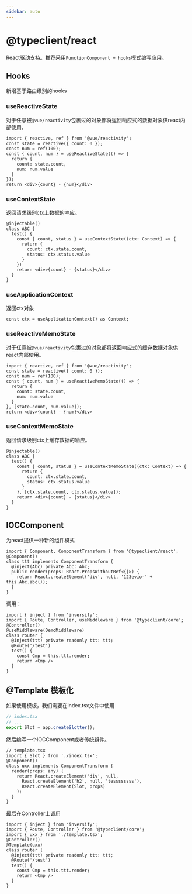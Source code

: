 ```yaml
---
sidebar: auto
---
```


# @typeclient/react

React驱动支持。推荐采用`FunctionComponent + hooks`模式编写应用。

## Hooks

新增基于路由级别的hooks

### useReactiveState

对于任意被`@vue/reactivity`包裹过的对象都将返回响应式的数据对象供react内部使用。

```tsx
import { reactive, ref } from '@vue/reactivity';
const state = reactive({ count: 0 });
const num = ref(100);
const { count, num } = useReactiveState(() => {
  return {
    count: state.count,
    num: num.value
  }
});
return <div>{count} - {num}</div>
```

### useContextState

返回请求级别ctx上数据的响应。

```tsx
@injectable()
class ABC {
  test() {
    const { count, status } = useContextState((ctx: Context) => {
      return {
        count: ctx.state.count,
        status: ctx.status.value
      }
    })
    return <div>{count} - {status}</div>
  }
}
```

### useApplicationContext

返回ctx对象

```tsx
const ctx = useApplicationContext() as Context;
```

### useReactiveMemoState

对于任意被`@vue/reactivity`包裹过的对象都将返回响应式的缓存数据对象供react内部使用。

```tsx
import { reactive, ref } from '@vue/reactivity';
const state = reactive({ count: 0 });
const num = ref(100);
const { count, num } = useReactiveMemoState(() => {
  return {
    count: state.count,
    num: num.value
  }
}, [state.count, num.value]);
return <div>{count} - {num}</div>
```

### useContextMemoState

返回请求级别ctx上缓存数据的响应。

```tsx
@injectable()
class ABC {
  test() {
    const { count, status } = useContextMemoState((ctx: Context) => {
      return {
        count: ctx.state.count,
        status: ctx.status.value
      }
    }, [ctx.state.count, ctx.status.value]);
    return <div>{count} - {status}</div>
  }
}
```

## IOCComponent

为react提供一种新的组件模式

```tsx
import { Component, ComponentTransform } from '@typeclient/react';
@Component()
class ttt implements ComponentTransform {
  @inject(Abc) private Abc: Abc;
  public render(props: React.PropsWithoutRef<{}>) {
    return React.createElement('div', null, '123evio-' + this.Abc.abc());
  }
}
```

调用：

```tsx
import { inject } from 'inversify';
import { Route, Controller, useMiddleware } from '@typeclient/core';
@Controller()
@useMiddleware(DemoMiddleware)
class router {
  @inject(ttt) private readonly ttt: ttt;
  @Route('/test')
  test() {
    const Cmp = this.ttt.render;
    return <Cmp />
  }
}
```

## @Template 模板化

如果使用模板，我们需要在index.tsx文件中使用

```ts
// index.tsx
// ...
export Slot = app.createSlotter();
```

然后编写一个IOCComponent或者传统组件。

```tsx
// template.tsx
import { Slot } from './index.tsx';
@Component()
class uxx implements ComponentTransform {
  render(props: any) {
    return React.createElement('div', null, 
      React.createElement('h2', null, 'tessssssss'),
      React.createElement(Slot, props)
    );
  }
}
```

最后在Controller上调用

```tsx
import { inject } from 'inversify';
import { Route, Controller } from '@typeclient/core';
import { uxx } from './template.tsx';
@Controller()
@Template(uxx)
class router {
  @inject(ttt) private readonly ttt: ttt;
  @Route('/test')
  test() {
    const Cmp = this.ttt.render;
    return <Cmp />
  }
}
```